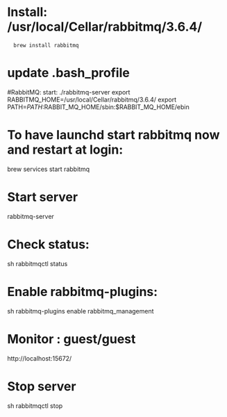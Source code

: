# Install: /usr/local/Cellar/rabbitmq/3.6.4/
```
  brew install rabbitmq
```

# update .bash_profile
#RabbitMQ: start: ./rabbitmq-server
export RABBITMQ_HOME=/usr/local/Cellar/rabbitmq/3.6.4/
export PATH=$PATH:$RABBIT_MQ_HOME/sbin:$RABBIT_MQ_HOME/ebin

# To have launchd start rabbitmq now and restart at login:
brew services start rabbitmq

# Start server
rabbitmq-server

# Check status:
sh rabbitmqctl status

# Enable rabbitmq-plugins:
sh rabbitmq-plugins enable rabbitmq_management

# Monitor : guest/guest
http://localhost:15672/

# Stop server
sh rabbitmqctl stop
